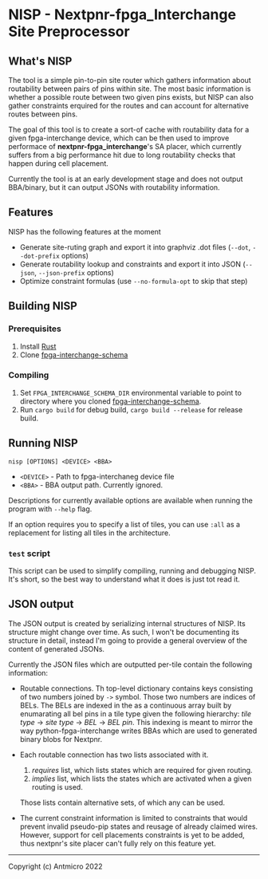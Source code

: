 # NISP - Nextpnr-fpga_Interchange Site Preprocessor

## What's NISP

The tool is a simple pin-to-pin site router which gathers information about routability
between pairs of pins within site. The most basic information is whether a possible
route between two given pins exists, but NISP can also gather constraints erquired for the
routes and can account for alternative routes between pins.

The goal of this tool is to create a sort-of cache with routability data for a given
fpga-interchange device, which can be then used to improve performace of
**nextpnr-fpga_interchange**'s SA placer, which currently suffers from a big performance
hit due to long routability checks that happen during cell placement.

Currently the tool is at an early development stage and does not output BBA/binary, but
it can output JSONs with routability information.

## Features

NISP has the following features at the  moment

* Generate site-ruting graph and export it into graphviz .dot files
  (`--dot`, `--dot-prefix` options)
* Generate routability lookup and constraints and export it into JSON
  (`--json`, `--json-prefix` options)
* Optimize constraint formulas (use `--no-formula-opt` to skip that step)

## Building NISP

### Prerequisites

1. Install [Rust](https://www.rust-lang.org/)
2. Clone [fpga-interchange-schema](https://github.com/chipsalliance/fpga-interchange-schema)

### Compiling

1. Set `FPGA_INTERCHANGE_SCHEMA_DIR` environmental variable to point to directory where you
   cloned
   [fpga-interchange-schema](https://github.com/chipsalliance/fpga-interchange-schema).
2. Run `cargo build` for debug build, `cargo build --release` for release build.

## Running NISP

```
nisp [OPTIONS] <DEVICE> <BBA>
```

* `<DEVICE>` - Path to fpga-interchaneg device file
* `<BBA>` - BBA output path. Currently ignored.

Descriptions for currently available options are available when running the program with
`--help` flag.

If an option requires you to specify a list of tiles, you can use `:all` as a replacement
for listing all tiles in the architecture.

### `test` script
This script can be used to simplify compiling, running and debugging NISP.
It's short, so the best way to understand what it does is just tot read it.

## JSON output

The JSON output is created by serializing internal structures of NISP. Its structure might
change over time. As such, I won't be documenting its structure in detail, instead I'm
going to provide a general overview of the content of generated JSONs.

Currently the JSON files which are outputted per-tile contain the following information:

* Routable connections. Th top-level dictionary contains keys consisting of two numbers
  joined by `->` symbol. Those two numbers are indices of BELs. The BELs are indexed in the
  as a continuous array built by enumarating all bel pins in a tile type given the following
  hierarchy: _tile type_ -> _site type_ -> _BEL_ -> _BEL pin_. This indexing is meant to 
  mirror the way python-fpga-interchange writes BBAs which are used to generated binary blobs
  for Nextpnr.

* Each routable connection has two lists associated with it.
  1. _requires_ list, which lists states which are required for given routing.
  2. _implies_ list, which lists the states which are activated when a given routing is used.

  Those lists contain alternative sets, of which any can be used.

* The current constraint information is limited to constraints that would prevent invalid
  pseudo-pip states and reusage of already claimed wires. However, support for cell placements
  constraints is yet to be added, thus nextpnr's site placer can't fully rely on this feature
  yet.

-------------------------------------------------

Copyright (c) Antmicro 2022
